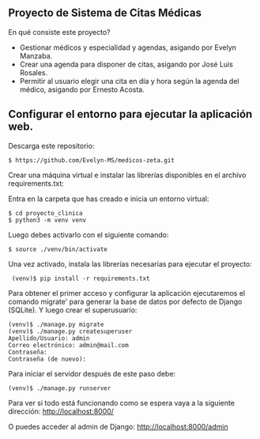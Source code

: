 ## Proyecto de Sistema de Citas Médicas 

En qué consiste este proyecto?
- Gestionar médicos y especialidad y agendas, asigando por Evelyn Manzaba.
- Crear una agenda para disponer de citas, asigando por José Luis Rosales.
- Permitir al usuario elegir una cita en día y hora según la agenda del médico, asigando por Ernesto Acosta.

## Configurar el entorno para ejecutar la aplicación web.
Descarga este repositorio:

```
$ https://github.com/Evelyn-MS/medicos-zeta.git
```

Crear una máquina virtual e instalar las librerías disponibles en el archivo 
requirements.txt:

Entra en la carpeta que has creado e inicia un entorno virtual:
```
$ cd proyecto_clinica
$ python3 -m venv venv
```
Luego debes activarlo con el siguiente comando:

```
$ source ./venv/bin/activate
```
Una vez activado, instala las librerías necesarias para ejecutar el proyecto:
```
 (venv)$ pip install -r requirements.txt
```
Para obtener el primer acceso y configurar la aplicación ejecutaremos el comando 
migrate' para generar la base de datos por defecto de Django (SQLite). Y luego crear el superusuario:
```
(venv)$ ./manage.py migrate
(venv)$ ./manage.py createsuperuser
Apellido/Usuario: admin
Correo electrónico: admin@mail.com
Contraseña: 
Contraseña (de nuevo):
```

Para iniciar el servidor después de este paso debe:
```
(venv)$ ./manage.py runserver
```


Para ver si todo está funcionando como se espera vaya a la siguiente dirección:
[http://localhost:8000/](http://localhost:8000/)

O puedes acceder al admin de Django:
[http://localhost:8000/admin](http://localhost:8000/admin)
